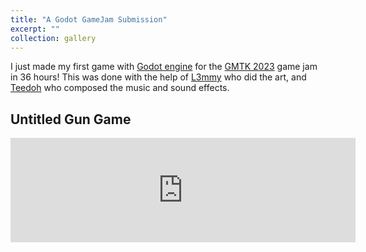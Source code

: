 ```yaml
---
title: "A Godot GameJam Submission"
excerpt: ""
collection: gallery
---
```

I just made my first game with [Godot engine](https://godotengine.org/) for the [GMTK 2023](https://itch.io/jam/gmtk-2023) game jam in 36 hours! This was done with the help of [L3mmy](https://l3mmy.itch.io) who did the art, and [Teedoh](https://twitter.com/yaboiteedoh) who composed the music and sound effects. 

**Untitled Gun Game**
------
<iframe src="https://itch.io/embed/2162195?bg_color=222&amp;fg_color=fff&amp;link_color=121111" width="552" height="167" frameborder="0"><a href="https://20akshay00.itch.io/untitled-gun-game">Untitled Gun Game by 20akshay00</a></iframe>